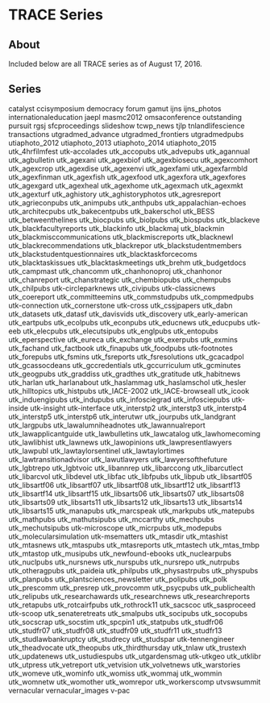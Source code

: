 # TRACE Series

## About 

Included below are all TRACE series as of August 17, 2016.

## Series

catalyst
ccisymposium
democracy
forum
gamut
ijns
ijns_photos
internationaleducation
jaepl
masmc2012
omsaconference
outstanding
pursuit
rgsj
sfcproceedings
slideshow
tcwp_news
tjlp
tnlandlifescience
transactions
utgradmed_advance
utgradmed_frontiers
utgradmedpubs
utiaphoto_2012
utiaphoto_2013
utiaphoto_2014
utiaphoto_2015
utk_4hrfilmfest
utk-accolades
utk_accopubs
utk_advepubs
utk_agannual
utk_agbulletin
utk_agexani
utk_agexbiof
utk_agexbiosecu
utk_agexcomhort
utk_agexcrop
utk_agexdise
utk_agexenvi
utk_agexfami
utk_agexfarmbld
utk_agexfinman
utk_agexfish
utk_agexfood
utk_agexfora
utk_agexfores
utk_agexgard
utk_agexheal
utk_agexhome
utk_agexmach
utk_agexmkt
utk_agexturf
utk_aghistory
utk_aghistoryphotos
utk_agresreport
utk_agrieconpubs
utk_animpubs
utk_anthpubs
utk_appalachian-echoes
utk_architecpubs
utk_bakecentpubs
utk_bakerschol
utk_BESS
utk_betweenthelines
utk_biocpubs
utk_biolpubs
utk_biospubs
utk_blackeve
utk_blackfacultyreports
utk_blackinfo
utk_blackmaj
utk_blackmin
utk_blackmisccommunications
utk_blackmiscreports
utk_blacknewl
utk_blackrecommendations
utk_blackrepor
utk_blackstudentmembers
utk_blackstudentquestionnaires
utk_blacktaskforcecoms
utk_blacktaskissues
utk_blacktaskmeetings
utk_brehm
utk_budgetdocs
utk_campmast
utk_chancomm
utk_chanhonoproj
utk_chanhonor
utk_chanreport
utk_chanstrategic
utk_chembiopubs
utk_chempubs
utk_chilpubs
utk-circleparknews
utk_civipubs
utk-classicnews
utk_coereport
utk_committeemins
utk_commstudpubs
utk_compmedpubs
utk-connection
utk_cornerstone
utk-cross
utk_cssjpapers
utk_dabn
utk_datasets
utk_datasf
utk_davisvids
utk_discovery
utk_early-american
utk_eartpubs
utk_ecolpubs
utk_econpubs
utk_educnews
utk_educpubs
utk-eeb
utk_elecpubs
utk_elecutsipubs
utk_englpubs
utk_entopubs
utk_eperspective
utk_eureca
utk_exchange
utk_exerpubs
utk_exmins
utk_fachand
utk_factbook
utk_finapubs
utk_foodpubs
utk-footnotes
utk_forepubs
utk_fsmins
utk_fsreports
utk_fsresolutions
utk_gcacadpol
utk_gcassocdeans
utk_gccredentials
utk_gccurriculum
utk_gcminutes
utk_geogpubs
utk_graddiss
utk_gradthes
utk_gratitude
utk_habitnews
utk_harlan
utk_harlanabout
utk_haslammag
utk_haslamschol
utk_hesler
utk_hilltopics
utk_histpubs
utk_IACE-2002
utk_IACE-browseall
utk_icook
utk_induengipubs
utk_indupubs
utk_infosciegrad
utk_infosciepubs
utk-inside
utk-insight
utk-interface
utk_interstp2
utk_interstp3
utk_interstp4
utk_interstp5
utk_interstp6
utk_interutwr
utk_jourpubs
utk_landgrant
utk_largpubs
utk_lawalumniheadnotes
utk_lawannualreport
utk_lawapplicantguide
utk_lawbulletins
utk_lawcatalog
utk_lawhomecoming
utk_lawlibhist
utk_lawnews
utk_lawopinions
utk_lawpresentlawyers
utk_lawpubl
utk_lawtaylorsentinel
utk_lawtaylortimes
utk_lawtransitionadvisor
utk_lawutlawyers
utk_lawyersofthefuture
utk_lgbtrepo
utk_lgbtvoic
utk_libannrep
utk_libarccong
utk_libarcutlect
utk_libarcvol
utk_libdevel
utk_libfac
utk_libfpubs
utk_libpub
utk_libsartf05
utk_libsartf06
utk_libsartf07
utk_libsartf08
utk_libsartf12
utk_libsartf13
utk_libsartf14
utk_libsartf15
utk_libsarts06
utk_libsarts07
utk_libsarts08
utk_libsarts09
utk_libsarts11
utk_libsarts12
utk_libsarts13
utk_libsarts14
utk_libsarts15
utk_manapubs
utk_marcspeak
utk_markpubs
utk_matepubs
utk_mathpubs
utk_mathutsipubs
utk_mccarthy
utk_mechpubs
utk_mechutsipubs
utk-microscope
utk_micrpubs
utk_modepubs
utk_molecularsimulation
utk-msematters
utk_mtasdir
utk_mtashist
utk_mtasnews
utk_mtaspubs
utk_mtasreports
utk_mtastech
utk_mtas_tmbp
utk_mtastop
utk_musipubs
utk_newfound-ebooks
utk_nuclearpubs
utk_nuclpubs
utk_nursnews
utk_nurspubs
utk_nursrepo
utk_nutrpubs
utk_otheragpubs
utk_paideia
utk_philpubs
utk_physastrpubs
utk_physpubs
utk_planpubs
utk_plantsciences_newsletter
utk_polipubs
utk_polk
utk_prescomm
utk_presrep
utk_provcomm
utk_psycpubs
utk_publichealth
utk_relipubs
utk_researchawards
utk_researchnews
utk_researchreports
utk_retapubs
utk_rotcairfpubs
utk_rothrock11
utk_sacscoc
utk_sasproceed
utk-scoop
utk_senateretreats
utk_smalpubs
utk_socipubs
utk_socopubs
utk_socscrap
utk_socstim
utk_spcpin1
utk_statpubs
utk_studfr06
utk_studfr07
utk_studfr08
utk_studfr09
utk_studfr11
utk_studfr13
utk_studlawbankruptcy
utk_studrecy
utk_studspar
utk-tennengineer
utk_theadvocate
utk_theopubs
utk_thirdthursday
utk_tnlaw
utk_trustexh
utk_updatenews
utk_ustudiespubs
utk_utgardensmag
utk-utkgeo
utk_utklibr
utk_utpress
utk_vetreport
utk_vetvision
utk_volvetnews
utk_warstories
utk_womeve
utk_wominfo
utk_womiss
utk_wommaj
utk_wommin
utk_womnetw
utk_womother
utk_womrepor
utk_workerscomp
utvswsummit
vernacular
vernacular_images
v-pac